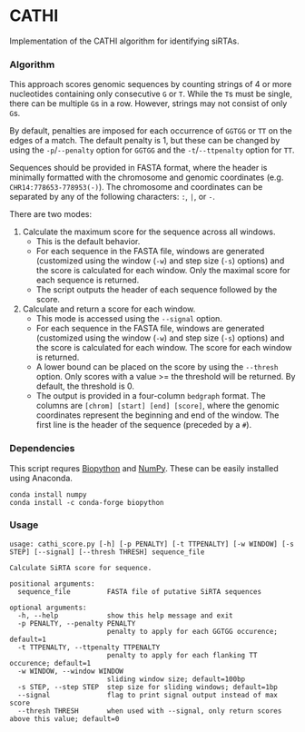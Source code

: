 # CATHI
Implementation of the CATHI algorithm for identifying siRTAs.

### Algorithm
This approach scores genomic sequences by counting strings of 4 or more nucleotides containing only consecutive `G` or `T`. While the `T`s must be single, there can be multiple `G`s in a row. However, strings may not consist of only `G`s. 

By default, penalties are imposed for each occurrence of `GGTGG` or `TT` on the edges of a match. The default penalty is 1, but these can be changed by using the `-p`/`--penalty` option for `GGTGG` and the `-t`/`--ttpenalty` option for `TT`.

Sequences should be provided in FASTA format, where the header is minimally formatted with the chromosome and genomic coordinates (e.g. `CHR14:778653-778953(-)`). The chromosome and coordinates can be separated by any of the following characters: `:`, `|`, or `-`.

There are two modes:
1. Calculate the maximum score for the sequence across all windows.
    - This is the default behavior. 
    - For each sequence in the FASTA file, windows are generated (customized using the window (`-w`) and step size (`-s`) options) and the score is calculated for each window. Only the maximal score for each sequence is returned.
    - The script outputs the header of each sequence followed by the score.
2. Calculate and return a score for each window.
    - This mode is accessed using the `--signal` option.
    - For each sequence in the FASTA file, windows are generated (customized using the window (`-w`) and step size (`-s`) options) and the score is calculated for each window. The score for each window is returned.
    - A lower bound can be placed on the score by using the `--thresh` option. Only scores with a value >= the threshold will be returned. By default, the threshold is 0.
    - The output is provided in a four-column `bedgraph` format. The columns are `[chrom] [start] [end] [score]`, where the genomic coordinates represent the beginning and end of the window. The first line is the header of the sequence (preceded by a `#`).

### Dependencies
This script requres [Biopython](https://biopython.org) and [NumPy](https://numpy.org). These can be easily installed using Anaconda.

```
conda install numpy
conda install -c conda-forge biopython
```

### Usage
```
usage: cathi_score.py [-h] [-p PENALTY] [-t TTPENALTY] [-w WINDOW] [-s STEP] [--signal] [--thresh THRESH] sequence_file

Calculate SiRTA score for sequence.

positional arguments:
  sequence_file         FASTA file of putative SiRTA sequences

optional arguments:
  -h, --help            show this help message and exit
  -p PENALTY, --penalty PENALTY
                        penalty to apply for each GGTGG occurence; default=1
  -t TTPENALTY, --ttpenalty TTPENALTY
                        penalty to apply for each flanking TT occurence; default=1
  -w WINDOW, --window WINDOW
                        sliding window size; default=100bp
  -s STEP, --step STEP  step size for sliding windows; default=1bp
  --signal              flag to print signal output instead of max score
  --thresh THRESH       when used with --signal, only return scores above this value; default=0
```
